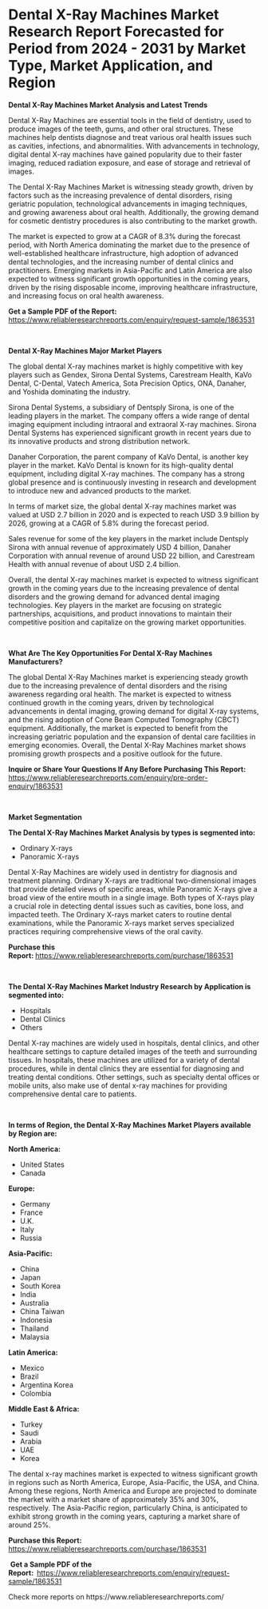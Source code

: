 <p><h1>Dental X-Ray Machines Market Research Report Forecasted for Period from 2024 -  2031 by Market Type, Market Application, and Region</h1></p><p><strong>Dental X-Ray Machines Market Analysis and Latest Trends</strong></p>
<p><p>Dental X-Ray Machines are essential tools in the field of dentistry, used to produce images of the teeth, gums, and other oral structures. These machines help dentists diagnose and treat various oral health issues such as cavities, infections, and abnormalities. With advancements in technology, digital dental X-ray machines have gained popularity due to their faster imaging, reduced radiation exposure, and ease of storage and retrieval of images.</p><p>The Dental X-Ray Machines Market is witnessing steady growth, driven by factors such as the increasing prevalence of dental disorders, rising geriatric population, technological advancements in imaging techniques, and growing awareness about oral health. Additionally, the growing demand for cosmetic dentistry procedures is also contributing to the market growth.</p><p>The market is expected to grow at a CAGR of 8.3% during the forecast period, with North America dominating the market due to the presence of well-established healthcare infrastructure, high adoption of advanced dental technologies, and the increasing number of dental clinics and practitioners. Emerging markets in Asia-Pacific and Latin America are also expected to witness significant growth opportunities in the coming years, driven by the rising disposable income, improving healthcare infrastructure, and increasing focus on oral health awareness.</p></p>
<p><strong>Get a Sample PDF of the Report:&nbsp;</strong> <a href="https://www.reliableresearchreports.com/enquiry/request-sample/1863531">https://www.reliableresearchreports.com/enquiry/request-sample/1863531</a></p>
<p>&nbsp;</p>
<p><strong>Dental X-Ray Machines Major Market Players</strong></p>
<p><p>The global dental X-ray machines market is highly competitive with key players such as Gendex, Sirona Dental Systems, Carestream Health, KaVo Dental, C-Dental, Vatech America, Sota Precision Optics, ONA, Danaher, and Yoshida dominating the industry. </p><p>Sirona Dental Systems, a subsidiary of Dentsply Sirona, is one of the leading players in the market. The company offers a wide range of dental imaging equipment including intraoral and extraoral X-ray machines. Sirona Dental Systems has experienced significant growth in recent years due to its innovative products and strong distribution network.</p><p>Danaher Corporation, the parent company of KaVo Dental, is another key player in the market. KaVo Dental is known for its high-quality dental equipment, including digital X-ray machines. The company has a strong global presence and is continuously investing in research and development to introduce new and advanced products to the market.</p><p>In terms of market size, the global dental X-ray machines market was valued at USD 2.7 billion in 2020 and is expected to reach USD 3.9 billion by 2026, growing at a CAGR of 5.8% during the forecast period. </p><p>Sales revenue for some of the key players in the market include Dentsply Sirona with annual revenue of approximately USD 4 billion, Danaher Corporation with annual revenue of around USD 22 billion, and Carestream Health with annual revenue of about USD 2.4 billion.</p><p>Overall, the dental X-ray machines market is expected to witness significant growth in the coming years due to the increasing prevalence of dental disorders and the growing demand for advanced dental imaging technologies. Key players in the market are focusing on strategic partnerships, acquisitions, and product innovations to maintain their competitive position and capitalize on the growing market opportunities.</p></p>
<p>&nbsp;</p>
<p><strong>What Are The Key Opportunities For Dental X-Ray Machines Manufacturers?</strong></p>
<p><p>The global Dental X-Ray Machines market is experiencing steady growth due to the increasing prevalence of dental disorders and the rising awareness regarding oral health. The market is expected to witness continued growth in the coming years, driven by technological advancements in dental imaging, growing demand for digital X-ray systems, and the rising adoption of Cone Beam Computed Tomography (CBCT) equipment. Additionally, the market is expected to benefit from the increasing geriatric population and the expansion of dental care facilities in emerging economies. Overall, the Dental X-Ray Machines market shows promising growth prospects and a positive outlook for the future.</p></p>
<p><strong>Inquire or Share Your Questions If Any Before Purchasing This Report:</strong> <a href="https://www.reliableresearchreports.com/enquiry/pre-order-enquiry/1863531">https://www.reliableresearchreports.com/enquiry/pre-order-enquiry/1863531</a></p>
<p>&nbsp;</p>
<p><strong>Market Segmentation</strong></p>
<p><strong>The Dental X-Ray Machines Market Analysis by types is segmented into:</strong></p>
<p><ul><li>Ordinary X-rays</li><li>Panoramic X-rays</li></ul></p>
<p><p>Dental X-Ray Machines are widely used in dentistry for diagnosis and treatment planning. Ordinary X-rays are traditional two-dimensional images that provide detailed views of specific areas, while Panoramic X-rays give a broad view of the entire mouth in a single image. Both types of X-rays play a crucial role in detecting dental issues such as cavities, bone loss, and impacted teeth. The Ordinary X-rays market caters to routine dental examinations, while the Panoramic X-rays market serves specialized practices requiring comprehensive views of the oral cavity.</p></p>
<p><strong>Purchase this Report:&nbsp;</strong><a href="https://www.reliableresearchreports.com/purchase/1863531">https://www.reliableresearchreports.com/purchase/1863531</a></p>
<p>&nbsp;</p>
<p><strong>The Dental X-Ray Machines Market Industry Research by Application is segmented into:</strong></p>
<p><ul><li>Hospitals</li><li>Dental Clinics</li><li>Others</li></ul></p>
<p><p>Dental X-ray machines are widely used in hospitals, dental clinics, and other healthcare settings to capture detailed images of the teeth and surrounding tissues. In hospitals, these machines are utilized for a variety of dental procedures, while in dental clinics they are essential for diagnosing and treating dental conditions. Other settings, such as specialty dental offices or mobile units, also make use of dental x-ray machines for providing comprehensive dental care to patients.</p></p>
<p>&nbsp;</p>
<p><strong>In terms of Region, the Dental X-Ray Machines Market Players available by Region are:</strong></p>
<p>
    <p> <strong> North America: </strong>
        <ul>
            <li>United States</li>
            <li>Canada</li>
        </ul>
        </p> 
    <p> <strong> Europe: </strong>
        <ul>
            <li>Germany</li>
            <li>France</li>
            <li>U.K.</li>
            <li>Italy</li>
            <li>Russia</li>
        </ul>
        </p> 
    <p> <strong> Asia-Pacific: </strong>
        <ul>
            <li>China</li>
            <li>Japan</li>
            <li>South Korea</li>
            <li>India</li>
            <li>Australia</li>
            <li>China Taiwan</li>
            <li>Indonesia</li>
            <li>Thailand</li>
            <li>Malaysia</li>
        </ul>
        </p> 
    <p> <strong> Latin America: </strong>
        <ul>
            <li>Mexico</li>
            <li>Brazil</li>
            <li>Argentina Korea</li>
            <li>Colombia</li>
        </ul>
        </p> 
    <p> <strong> Middle East & Africa: </strong>
        <ul>
            <li>Turkey</li>
            <li>Saudi</li>
            <li>Arabia</li>
            <li>UAE</li>
            <li>Korea</li>
        </ul>
    </p>
    </p>
<p><p>The dental x-ray machines market is expected to witness significant growth in regions such as North America, Europe, Asia-Pacific, the USA, and China. Among these regions, North America and Europe are projected to dominate the market with a market share of approximately 35% and 30%, respectively. The Asia-Pacific region, particularly China, is anticipated to exhibit strong growth in the coming years, capturing a market share of around 25%.</p></p>
<p><strong>Purchase this Report: </strong><a href="https://www.reliableresearchreports.com/purchase/1863531">https://www.reliableresearchreports.com/purchase/1863531</a></p>
<p>&nbsp;<strong>Get a Sample PDF of the Report:&nbsp;&nbsp;</strong><a href="https://www.reliableresearchreports.com/enquiry/request-sample/1863531">https://www.reliableresearchreports.com/enquiry/request-sample/1863531</a></p>
<p><strong></strong></p>
<p>Check more reports on https://www.reliableresearchreports.com/</p>